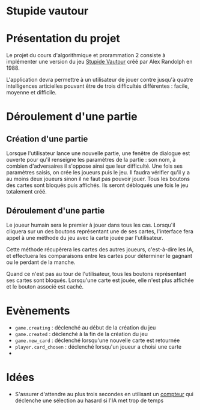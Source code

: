 Stupide vautour
===============

# Présentation du projet
Le projet du cours d'algorithmique et prorammation 2 consiste à implémenter
une version du jeu [Stupide Vautour](http://fr.wikipedia.org/wiki/Stupide_vautour) créé
par Alex Randolph en 1988.

L'application devra permettre à un utilisateur de jouer contre jusqu'à quatre
intelligences articielles pouvant être de trois difficultés différentes : facile,
moyenne et difficile.

# Déroulement d'une partie
## Création d'une partie
Lorsque l'utilisateur lance une nouvelle partie, une fenêtre de dialogue est ouverte
pour qu'il renseigne les paramètres de la partie : son nom, à combien d'adversaires
il s'oppose ainsi que leur difficulté. Une fois ses paramètres saisis, on crée
les joueurs puis le jeu. Il faudra vérifier qu'il y a au moins deux joueurs sinon
il ne faut pas pouvoir jouer. Tous les boutons des cartes sont bloqués puis affichés.
Ils seront débloqués une fois le jeu totalement créé.

## Déroulement d'une partie
Le joueur humain sera le premier à jouer dans tous les cas. Lorsqu'il cliquera sur
un des boutons représentant une de ses cartes, l'interface fera appel à une méthode
du jeu avec la carte jouée par l'utilisateur.

Cette méthode récupèrera les cartes des autres joueurs, c'est-à-dire les IA, et
effectuera les comparaisons entre les cartes pour déterminer le gagnant ou le perdant
de la manche.

Quand ce n'est pas au tour de l'utilisateur, tous les boutons représentant ses cartes
sont bloqués. Lorsqu'une carte est jouée, elle n'est plus affichée et le bouton
associé est caché.

# Evènements
* `game.creating` : déclenché au début de la création du jeu
* `game.created` : déclenché à la fin de la création du jeu
* `game.new_card` : déclenché lorsqu'une nouvelle carte est retournée
* `player.card_chosen` : déclenché lorsqu'un joueur a choisi une carte
* 

# Idées
* S'assurer d'attendre au plus trois secondes en utilisant un [compteur](https://msdn.microsoft.com/fr-fr/library/system.timers.timer%28v=vs.110%29.aspx)
qui déclenche une sélection au hasard si l'IA met trop de temps

